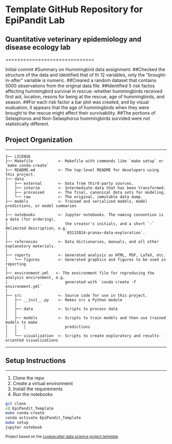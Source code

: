 # Template GitHub Repository for EpiPandit Lab
## Quantitative veterinary epidemiology and disease ecology lab
==============================

Initial commit
#Summary on Hummingbird data assignment:
##Checked the structure of the data and identified that of th 12 variables, only the "brought-in-after" variable is numeric. 
##Creared a random dataset that contains 5000 observations from the original data file.
##Identified 5 risk factos affecting hummingbird survival in rescue: whether hummingbirds received first aid, location, resons for being at the rescue, age of hummingbirds, and season.
##For each risk factor a bar plot was created, and by visual evaluation, it appears that the age of hummingbirds when they were brought to the rescue might affect their survivability.
##The portions of Selasphorus and Non-Selasphorus hummingbirds survided were not statistically different. 

## Project Organization
------------

    ├── LICENSE
    ├── Makefile           <- Makefile with commands like `make setup` or `make conda-create`
    ├── README.md          <- The top-level README for developers using this project.
    ├── data
    │   ├── external       <- Data from third-party sources.
    │   ├── interim        <- Intermediate data that has been transformed.
    │   ├── processed      <- The final, canonical data sets for modeling.
    │   └── raw            <- The original, immutable data dump.
    ├── models             <- Trained and serialized models, model predictions, or model summaries
    │
    ├── notebooks          <- Jupyter notebooks. The naming convention is a date (for ordering),
    │                         the creator's initials, and a short `-` delimited description, e.g.
    │                         `03132024-pranav-data-exploration`.
    │
    ├── references         <- Data dictionaries, manuals, and all other explanatory materials.
    │
    ├── reports            <- Generated analysis as HTML, PDF, LaTeX, etc.
    │   └── figures        <- Generated graphics and figures to be used in reporting
    │
    ├── environment.yml   <- The environment file for reproducing the analysis environment, e.g.
    │                         generated with `conda create -f environment.yml`
    │
    ├── src                <- Source code for use in this project.
    │   ├── __init__.py    <- Makes src a Python module
    │   │
    │   ├── data           <- Scripts to process data
    │   │
    │   ├── models         <- Scripts to train models and then use trained models to make
    │   │   │                 predictions
    │   │
    │   └── visualization  <- Scripts to create exploratory and results-oriented visualizations

--------


## Setup Instructions
------------
1. Clone the repo
2. Create a virtual environment
3. Install the requirements
4. Run the notebooks

```bash
git clone
cd EpiPandit_Template
make conda-create
conda activate EpiPandit_Template
make setup
jupyter notebook
```
<p><small>Project based on the <a target="_blank" href="https://drivendata.github.io/cookiecutter-data-science/">cookiecutter data science project template</a>.</small></p>
